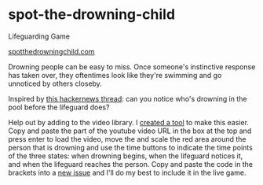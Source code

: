 # spot-the-drowning-child
Lifeguarding Game

[spotthedrowningchild.com](http://spotthedrowningchild.com)

Drowning people can be easy to miss. Once someone's instinctive response has taken over, they oftentimes look like they're swimming and go unnoticed by others closeby.

Inspired by [this hackernews thread](https://news.ycombinator.com/item?id=9947237): can you notice who's drowning in the pool before the lifeguard does?

Help out by adding to the video library. I [created a tool](http://spotthedrowningchild.com/creator.html) to make this easier. Copy and paste the part of the youtube video URL in the box at the top and press enter to load the video, move the and scale the red area around the person that is drowning and use the time buttons to indicate the time points of the three states: when drowning begins, when the lifeguard notices it, and when the lifeguard reaches the person. Copy and paste the code in the brackets into a [new issue](https://github.com/FrankSalad/spot-the-drowning-child/issues/new) and I'll do my best to include it in the live game. 
